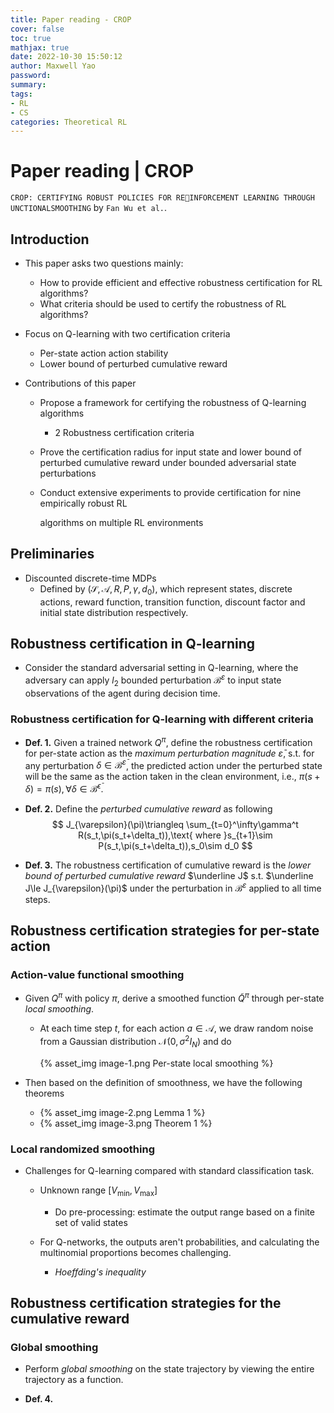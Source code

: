 ```yaml
---
title: Paper reading - CROP
cover: false
toc: true
mathjax: true
date: 2022-10-30 15:50:12
author: Maxwell Yao
password:
summary:
tags: 
- RL
- CS
categories: Theoretical RL
---
```


# Paper reading | CROP

`CROP: CERTIFYING ROBUST POLICIES FOR REINFORCEMENT LEARNING THROUGH UNCTIONALSMOOTHING` by `Fan Wu et al.`.

## Introduction

- This paper asks two questions mainly:
  - How to provide efficient and effective robustness certification for RL algorithms?
  - What criteria should be used to certify the robustness of RL algorithms?
- Focus on Q-learning with two certification criteria
  - Per-state action action stability
  - Lower bound of perturbed cumulative reward

- Contributions of this paper

  - Propose a framework for certifying the robustness of Q-learning algorithms

    - 2 Robustness certification criteria

  - Prove the certification radius for input state and lower bound of perturbed cumulative reward under bounded adversarial state perturbations

  - Conduct extensive experiments to provide certification for nine empirically robust RL

    algorithms on multiple RL environments



## Preliminaries

- Discounted discrete-time MDPs
  - Defined by $(\mathcal{S,A},R,P,\gamma,d_0)$, which represent states, discrete actions, reward function, transition function, discount factor and initial state distribution respectively.



## Robustness certification in Q-learning

- Consider the standard adversarial setting in Q-learning, where the adversary can apply $l_2$ bounded perturbation $\mathcal B^{\varepsilon}$ to input state observations of the agent during decision time.

### Robustness certification for Q-learning with different criteria

- **Def. 1.** Given a trained network $Q^\pi$, define the robustness certification for per-state action as the *maximum perturbation magnitude* $\bar \varepsilon$, s.t. for any perturbation $\delta\in\mathcal B^{\bar\varepsilon}$, the predicted action under the perturbed state will be the same as the action taken in the clean environment, i.e., $\pi(s+\delta)=\pi(s),\forall \delta\in\mathcal B^{\bar\epsilon}$.

- **Def. 2.** Define the *perturbed cumulative reward* as following
  $$
  J_{\varepsilon}(\pi)\triangleq \sum_{t=0}^\infty\gamma^t R(s_t,\pi(s_t+\delta_t)),\text{ where }s_{t+1}\sim P(s_t,\pi(s_t+\delta_t)),s_0\sim d_0
  $$

- **Def. 3.** The robustness certification of cumulative reward is the *lower bound of perturbed cumulative reward* $\underline J$ s.t. $\underline J\le J_{\varepsilon}(\pi)$ under the perturbation in $\mathcal B^\varepsilon$ applied to all time steps.



## Robustness certification strategies for per-state action

### Action-value functional smoothing

- Given $Q^\pi$ with policy $\pi$, derive a smoothed function $\tilde Q^\pi$ through per-state *local smoothing*.

  - At each time step $t$, for each action $a\in \mathcal A$, we draw random noise from a Gaussian distribution $\mathcal N(0,\sigma^2I_N)$ and do

    {% asset_img image-1.png Per-state local smoothing %}

- Then based on the definition of smoothness, we have the following theorems
  - {% asset_img image-2.png Lemma 1 %}
  - {% asset_img image-3.png Theorem 1 %}

### Local randomized smoothing

- Challenges for Q-learning compared with standard classification task.

  - Unknown range $[V_{\min},V_{\max}]$

    - Do pre-processing: estimate the output range based on a finite set of valid states

  - For Q-networks, the outputs aren't probabilities, and calculating the multinomial proportions becomes challenging.

    - *Hoeffding's inequality*

      

## Robustness certification strategies for the cumulative reward

### Global smoothing

- Perform *global smoothing* on the state trajectory by viewing the entire trajectory as a function.

- **Def. 4.** 
